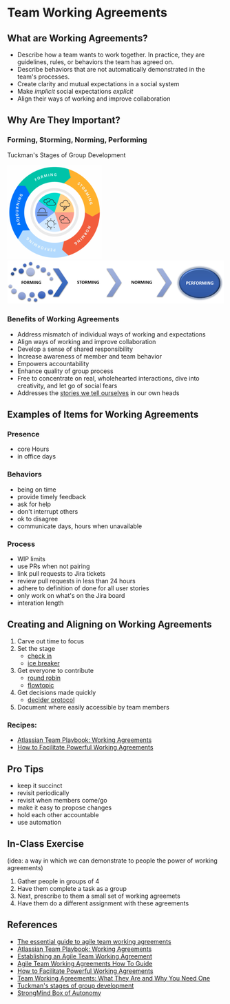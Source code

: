 
# Team Working Agreements

## What are Working Agreements?

* Describe how a team wants to work together. In practice, they are guidelines, rules, or behaviors the team has agreed on.
* Describe behaviors that are not automatically demonstrated in the team's processes.
* Create clarity and mutual expectations in a social system
* Make *implicit* social expectations *explicit*
* Align their ways of working and improve collaboration

## Why Are They Important?

### Forming, Storming, Norming, Performing

Tuckman's Stages of Group Development

![Tuckman's Stages of Group Development](./Tuckman_stages_of_group_development.png)
![Forming, Storming, Norming, Performing](./forming_storming_norming_performing.png)

### Benefits of Working Agreements
* Address mismatch of individual ways of working and expectations
* Align ways of working and improve collaboration
* Develop a sense of shared responsibility
* Increase awareness of member and team behavior
* Empowers accountability
* Enhance quality of group process
* Free to concentrate on real, wholehearted interactions, dive into creativity, and let go of social fears
* Addresses the [stories we tell ourselves](https://www.oprah.com/omagazine/brene-brown-rising-strong-excerpt) in our own heads

## Examples of Items for Working Agreements

### Presence
* core Hours
* in office days
### Behaviors
* being on time
* provide timely feedback
* ask for help
* don't interrupt others
* ok to disagree
* communicate days, hours when unavailable

### Process
* WIP limits
* use PRs when not pairing
* link pull requests to Jira tickets
* review pull requests in less than 24 hours
* adhere to definition of done for all user stories
* only work on what's on the Jira board
* interation length

## Creating and Aligning on Working Agreements

1. Carve out time to focus
1. Set the stage
    * [check in](https://liveingreatness.com/core-protocols/check-in)
    * [ice breaker](https://www.hooplaimpro.com/resource/bunny-bunny)
1. Get everyone to contribute
    * [round robin](https://www.mindtools.com/a81qk8y/round-robin-brainstorming)
    * [flowtopic](https://www.flowtopic.com)
1. Get decisions made quickly
    * [decider protocol](https://liveingreatness.com/core-protocols/decider)
1. Document where easily accessible by team members 

### Recipes:
* [Atlassian Team Playbook: Working Agreements](https://www.atlassian.com/wac/team-playbook/plays/working-agreements?)
* [How to Facilitate Powerful Working Agreements](https://resources.scrumalliance.org/Article/facilitate-powerful-working-agreements)
## Pro Tips
* keep it succinct
* revisit periodically
* revisit when members come/go
* make it easy to propose changes
* hold each other accountable
* use automation

## In-Class Exercise
(idea: a way in which we can demonstrate to people the power of working agreements)
1. Gather people in groups of 4
1. Have them complete a task as a group
1. Next, prescribe to them a small set of working agreemets
1. Have them do a different assignment with these agreements
## References
* [The essential guide to agile team working agreements](https://www.swarmia.com/blog/agile-team-working-agreements/)
* [Atlassian Team Playbook: Working Agreements](https://www.atlassian.com/wac/team-playbook/plays/working-agreements?)
* [Establishing an Agile Team Working Agreement](https://tech.gsa.gov/guides/agile_team_working_agreement)
* [Agile Team Working Agreements How To Guide](https://www.payton-consulting.com/agile-team-working-agreements-guide)
* [How to Facilitate Powerful Working Agreements](https://resources.scrumalliance.org/Article/facilitate-powerful-working-agreements)
* [Team Working Agreements: What They Are and Why You Need One](https://anexinet.com/blog/team-working-agreements-what-they-are-and-why-you-need-one)
* [Tuckman's stages of group development](https://en.wikipedia.org/wiki/Tuckman's_stages_of_group_development)
* [StrongMind Box of Autonomy](https://github.com/StrongMind/culture/blob/master/box_of_autonomy.md)
